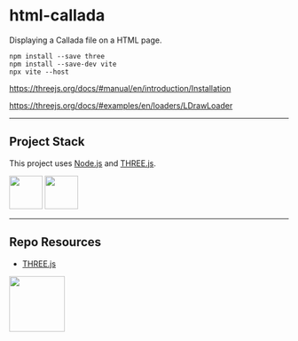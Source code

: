 # html-callada
Displaying a Callada file on a HTML page.

```
npm install --save three  
npm install --save-dev vite
npx vite --host
```

https://threejs.org/docs/#manual/en/introduction/Installation

https://threejs.org/docs/#examples/en/loaders/LDrawLoader

---

## Project Stack

This project uses [Node.js](https://nodejs.org/en) and [THREE.js](https://threejs.org/).

<img src="https://console.codeadam.ca/api/image/nodejs" width="60"> <img src="https://console.codeadam.ca/api/image/threejs" width="60">

---

## Repo Resources

* [THREE.js](https://threejs.org/)

<a href="https://codeadam.ca">
<img src="https://codeadam.ca/images/code-block.png" width="100">
</a>
